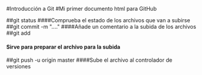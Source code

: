 #Introducción a Git
#Mi primer documento html para GitHub


##git status
####Comprueba el estado de los archivos que van a subirse
##git commit -m "...."
####Añade un comentario a la subida de los archivos
##git add
#### Sirve para preparar el archivo para la subida
##git push -u origin master
####Sube el archivo al controlador de versiones